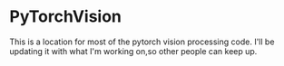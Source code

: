 # PyTorchVision
This is a location for most of the pytorch vision processing code. I'll be updating it with what I'm working on,so other people can keep up.
